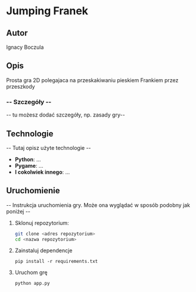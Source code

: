 # Jumping Franek

## Autor

Ignacy Boczula 

## Opis

Prosta gra 2D polegajaca na przeskakiwaniu pieskiem Frankiem przez przeszkody

### -- Szczegóły --

-- tu możesz dodać szczegóły, np. zasady gry--


## Technologie

-- Tutaj opisz użyte technologie --

- **Python**: ...
- **Pygame**: ...
- **I cokolwiek innego**: ...

## Uruchomienie

-- Instrukcja uruchomienia gry. Może ona wyglądać w sposób podobny jak poniżej --

1. Sklonuj repozytorium:
   
    ```sh
    git clone <adres repozytorium>
    cd <nazwa repozytorium>
    ```

2. Zainstaluj dependencje
    ```
    pip install -r requirements.txt
    ```

3. Uruchom grę
    ```
    python app.py
    ```
